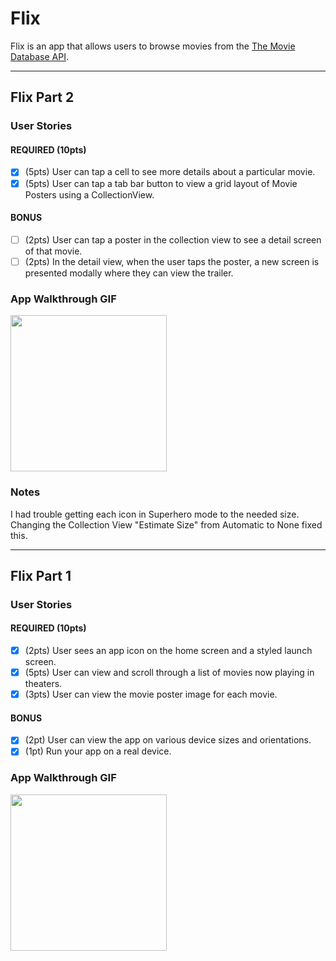 # Flix

Flix is an app that allows users to browse movies from the [The Movie Database API](http://docs.themoviedb.apiary.io/#).

--- 

## Flix Part 2

### User Stories

#### REQUIRED (10pts)
- [x] (5pts) User can tap a cell to see more details about a particular movie.
- [x] (5pts) User can tap a tab bar button to view a grid layout of Movie Posters using a CollectionView.

#### BONUS
- [ ] (2pts) User can tap a poster in the collection view to see a detail screen of that movie.
- [ ] (2pts) In the detail view, when the user taps the poster, a new screen is presented modally where they can view the trailer.

### App Walkthrough GIF

<img src="https://media2.giphy.com/media/omUOkX8g1seJ9Q1jU1/giphy.gif" width=250><br>

### Notes
I had trouble getting each icon in Superhero mode to the needed size. Changing the Collection View "Estimate Size" from Automatic to None fixed this.

---

## Flix Part 1

### User Stories

#### REQUIRED (10pts)
- [x] (2pts) User sees an app icon on the home screen and a styled launch screen.
- [x] (5pts) User can view and scroll through a list of movies now playing in theaters.
- [x] (3pts) User can view the movie poster image for each movie.

#### BONUS
- [x] (2pt) User can view the app on various device sizes and orientations.
- [x] (1pt) Run your app on a real device.

### App Walkthrough GIF

<img src="https://media3.giphy.com/media/YG8sPv7VcTiVJxeaFM/giphy.gif" width=250><br>
